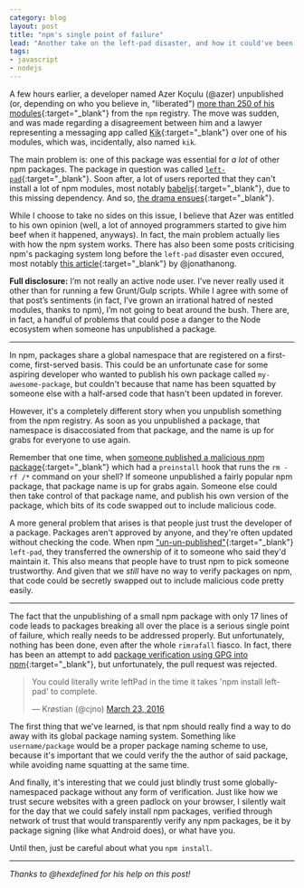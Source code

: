 ```yaml
---
category: blog
layout: post
title: "npm's single point of failure"
lead: "Another take on the left-pad disaster, and how it could've been avoided."
tags:
- javascript
- nodejs
---
```


A few hours earlier, a developer named Azer Koçulu (@azer) unpublished (or, depending on who you believe in, "liberated") [more than 250 of his modules](https://medium.com/@azerbike/i-ve-just-liberated-my-modules-9045c06be67c){:target="_blank"} from the `npm` registry. The move was sudden, and was made regarding a disagreement between him and a lawyer representing a messaging app called [Kik](http://www.kik.com/){:target="_blank"} over one of his modules, which was, incidentally, also named `kik`.

The main problem is: one of this package was essential for *a lot* of other npm packages. The package in question was called [`left-pad`](https://github.com/azer/left-pad){:target="_blank"}. Soon after, a lot of users reported that they can't install a lot of npm modules, most notably [babeljs](https://www.npmjs.com/package/babel){:target="_blank"}, due to this missing dependency. And so, [the drama ensues](https://github.com/azer/left-pad/issues/4){:target="_blank"}.

While I choose to take no sides on this issue, I believe that Azer was entitled to his own opinion (well, a lot of annoyed programmers started to give him beef when it happened, anyways). In fact, the main problem actually lies with how the npm system works. There has also been some posts criticising npm's packaging system long before the `left-pad` disaster even occured, most notably [this article](http://www.jongleberry.com/why-i-hate-npm.html){:target="_blank"} by @jonathanong.

**Full disclosure:** I’m not really an active node user. I’ve never really used it other than for running a few Grunt/Gulp scripts. While I agree with some of that post’s sentiments (in fact, I’ve grown an irrational hatred of nested modules, thanks to npm), I’m not going to beat around the bush. There are, in fact, a handful of problems that could pose a danger to the Node ecosystem when someone has unpublished a package.

---

In npm, packages share a global namespace that are registered on a first-come, first-served basis. This could be an unfortunate case for some aspiring developer who wanted to publish his own package called `my-awesome-package`, but couldn't because that name has been squatted by someone else with a half-arsed code that hasn't been updated in forever.

However, it's a completely different story when you unpublish something from the npm registry. As soon as you unpublished a package, that namespace is disaccosiated from that package, and the name is up for grabs for everyone to use again.

Remember that one time, when [someone published a malicious npm package](https://blog.liftsecurity.io/2015/01/27/a-malicious-module-on-npm){:target="_blank"} which had a `preinstall` hook that runs the `rm -rf /*` command on your shell? If someone unpublished a fairly popular npm package, that package name is up for grabs again. Someone else could then take control of that package name, and publish his own version of the package, which bits of its code swapped out to include malicious code.

A more general problem that arises is that people just trust the developer of a package. Packages aren't approved by anyone, and they're often updated without checking the code. When npm ["un-un-published"](https://twitter.com/seldo/status/712414400808755200){:target="_blank"} `left-pad`, they transferred the ownership of it to someone who said they'd maintain it. This also means that people have to trust npm to pick someone trustworthy. And given that we *still* have no way to verify packages on npm, that code could be secretly swapped out to include malicious code pretty easily.

---

The fact that the unpublishing of a small npm package with only 17 lines of code leads to packages breaking all over the place is a serious single point of failure, which really needs to be addressed properly. But unfortunately, nothing has been done, even after the whole `rimrafall` fiasco. In fact, there has been an attempt to add [package verification using GPG into npm](https://github.com/npm/npm/pull/4016){:target="_blank"}, but unfortunately, the pull request was rejected.

<blockquote class="twitter-tweet" data-lang="en"><p lang="en" dir="ltr">You could literally write leftPad in the time it takes &#39;npm install left-pad&#39; to complete.</p>&mdash; Krøstian (@cjno) <a href="https://twitter.com/cjno/status/712553941066711040">March 23, 2016</a></blockquote>

The first thing that we've learned, is that npm should really find a way to do away with its global package naming system. Something like `username/package` would be a proper package naming scheme to use, because it's important that we could verify the the author of said package, while avoiding name squatting at the same time.

And finally, it's interesting that we could just blindly trust some globally-namespaced package without any form of verification. Just like how we trust secure websites with a green padlock on your browser, I silently wait for the day that we could safely install npm packages, verified through network of trust that would transparently verify any npm packages, be it by package signing (like what Android does), or what have you.

Until then, just be careful about what you `npm install`.

---

*Thanks to @hexdefined for his help on this post!*
